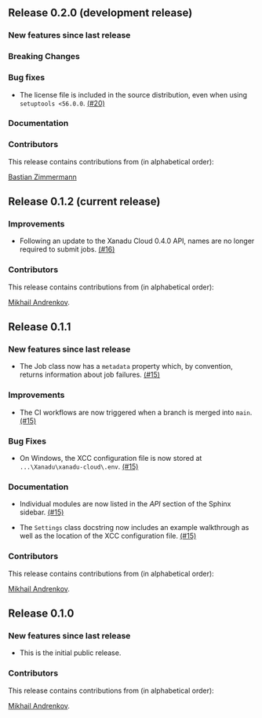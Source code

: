 ## Release 0.2.0 (development release)

### New features since last release

### Breaking Changes

### Bug fixes

* The license file is included in the source distribution, even when using `setuptools <56.0.0`.
   [(#20)](https://github.com/XanaduAI/xanadu-cloud-client/pull/20)

### Documentation

### Contributors

This release contains contributions from (in alphabetical order):

[Bastian Zimmermann](https://github.com/BastianZim)

## Release 0.1.2 (current release)

### Improvements

* Following an update to the Xanadu Cloud 0.4.0 API, names are no longer required to submit jobs.
  [(#16)](https://github.com/XanaduAI/xanadu-cloud-client/pull/16)

### Contributors

This release contains contributions from (in alphabetical order):

[Mikhail Andrenkov](https://github.com/Mandrenkov).

## Release 0.1.1

### New features since last release

* The Job class now has a `metadata` property which, by convention, returns
  information about job failures.
  [(#15)](https://github.com/XanaduAI/xanadu-cloud-client/pull/15)

### Improvements

* The CI workflows are now triggered when a branch is merged into `main`.
  [(#15)](https://github.com/XanaduAI/xanadu-cloud-client/pull/15)

### Bug Fixes

* On Windows, the XCC configuration file is now stored at `...\Xanadu\xanadu-cloud\.env`.
  [(#15)](https://github.com/XanaduAI/xanadu-cloud-client/pull/15)

### Documentation

* Individual modules are now listed in the *API* section of the Sphinx sidebar.
  [(#15)](https://github.com/XanaduAI/xanadu-cloud-client/pull/15)

* The `Settings` class docstring now includes an example walkthrough as well as
  the location of the XCC configuration file.
  [(#15)](https://github.com/XanaduAI/xanadu-cloud-client/pull/15)

### Contributors

This release contains contributions from (in alphabetical order):

[Mikhail Andrenkov](https://github.com/Mandrenkov).

## Release 0.1.0

### New features since last release

* This is the initial public release.

### Contributors

This release contains contributions from (in alphabetical order):

[Mikhail Andrenkov](https://github.com/Mandrenkov).